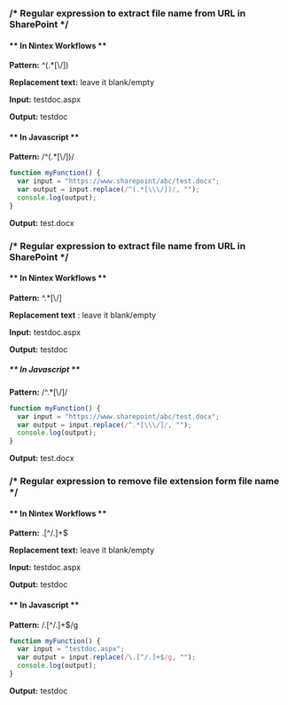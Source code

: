 ### /* Regular expression to extract file name from URL in SharePoint */

#### ** In Nintex Workflows **

**Pattern:** ^(.*[\\\/])

**Replacement text:** leave it blank/empty

**Input:** testdoc.aspx

**Output:** testdoc

#### ** In Javascript **

**Pattern:** /^(.*[\\\/])/

```javascript
function myFunction() {
  var input = "https://www.sharepoint/abc/test.docx"; 
  var output = input.replace(/^(.*[\\\/])/, "");
  console.log(output);
}
```
**Output:** test.docx



### /* Regular expression to extract file name from URL in SharePoint */

#### ** In Nintex Workflows **
**Pattern:** ^.*[\\\/]

**Replacement text**  : leave it blank/empty

**Input:** testdoc.aspx

**Output:** testdoc

##### ** In Javascript **

**Pattern:** /^.*[\\\/]/

```javascript
function myFunction() {
  var input = "https://www.sharepoint/abc/test.docx"; 
  var output = input.replace(/^.*[\\\/]/, "");
  console.log(output);
}
```
**Output:** test.docx



### /* Regular expression to remove file extension form file name */

#### ** In Nintex Workflows **

**Pattern:** \.[^/.]+$

**Replacement text:** leave it blank/empty

**Input:** testdoc.aspx

**Output:** testdoc


#### ** In Javascript **

**Pattern:** /\.[^/.]+$/g

```javascript
function myFunction() {
  var input = "testdoc.aspx"; 
  var output = input.replace(/\.[^/.]+$/g, "");
  console.log(output);
}
```
**Output:** testdoc

